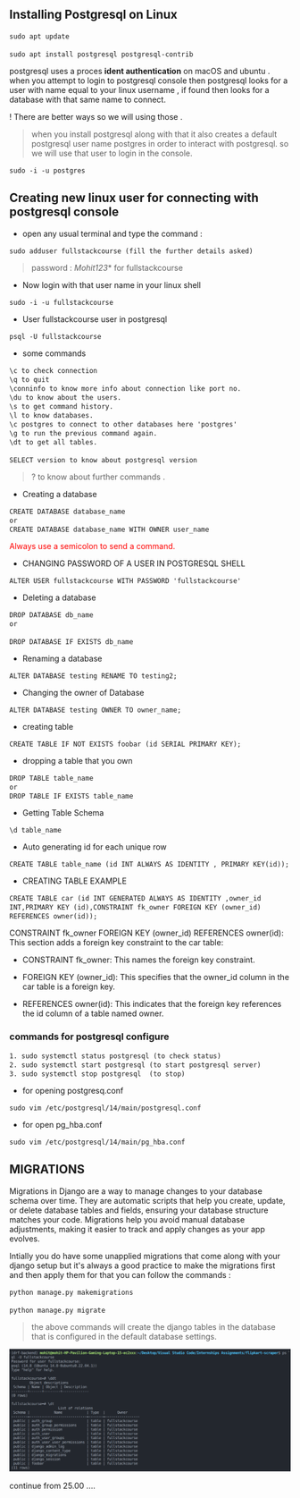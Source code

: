 ## Installing Postgresql on Linux
```
sudo apt update

sudo apt install postgresql postgresql-contrib
```


postgresql uses a proces 
**ident authentication** on macOS and ubuntu . 
when you attempt to login to postgresql console then postgresql looks for a user with name equal to your linux username , if found then looks for a database with that same name to connect.

! There are better ways so we will using those .


> when you install postgresql along with that it also creates a default postgresql user name postgres in order to interact with postgresql. so we will use that user to login in the console.

```
sudo -i -u postgres
```


## Creating new linux user for connecting with postgresql console

* open any usual terminal and type the command :

```
sudo adduser fullstackcourse (fill the further details asked)
```
> password : *Mohit123**  for fullstackcourse 
* Now login with that user name in your linux shell

```
sudo -i -u fullstackcourse
```

* User fullstackcourse user in postgresql
```
psql -U fullstackcourse
```

* some commands
```
\c to check connection
\q to quit
\conninfo to know more info about connection like port no.
\du to know about the users.
\s to get command history.
\l to know databases.
\c postgres to connect to other databases here 'postgres'
\g to run the previous command again.
\dt to get all tables.

SELECT version to know about postgresql version
```

> \? to know about further commands .

* Creating a database
```
CREATE DATABASE database_name 
or
CREATE DATABASE database_name WITH OWNER user_name
```

<div style="color:red; margin-bottom:4px" > Always use a semicolon  to send a command. </div>

* CHANGING PASSWORD OF A USER IN POSTGRESQL SHELL
```
ALTER USER fullstackcourse WITH PASSWORD 'fullstackcourse'
```


* Deleting a database
```
DROP DATABASE db_name
or 

DROP DATABASE IF EXISTS db_name
```

* Renaming a database
```
ALTER DATABASE testing RENAME TO testing2;
```

* Changing the owner of Database
```
ALTER DATABASE testing OWNER TO owner_name; 
```

* creating table
```
CREATE TABLE IF NOT EXISTS foobar (id SERIAL PRIMARY KEY);
```

* dropping a table that you own
```
DROP TABLE table_name
or 
DROP TABLE IF EXISTS table_name
```

* Getting Table Schema
```
\d table_name
```

* Auto generating id for each unique row
```
CREATE TABLE table_name (id INT ALWAYS AS IDENTITY , PRIMARY KEY(id));
```


* CREATING TABLE EXAMPLE
```
CREATE TABLE car (id INT GENERATED ALWAYS AS IDENTITY ,owner_id INT,PRIMARY KEY (id),CONSTRAINT fk_owner FOREIGN KEY (owner_id) REFERENCES owner(id));
```

CONSTRAINT fk_owner FOREIGN KEY (owner_id) REFERENCES owner(id): This section adds a foreign key constraint to the car table:

* CONSTRAINT fk_owner: This names the foreign key constraint.

* FOREIGN KEY (owner_id): This specifies that the owner_id column in the car table is a foreign key.

* REFERENCES owner(id): This indicates that the foreign key references the id column of a table named owner.


### commands for postgresql configure
```
1. sudo systemctl status postgresql (to check status)
2. sudo systemctl start postgresql (to start postgresql server)
3. sudo systemctl stop postgresql  (to stop)
```
* for opening postgresq.conf
```
sudo vim /etc/postgresql/14/main/postgresql.conf
```

* for open pg_hba.conf
```
sudo vim /etc/postgresql/14/main/pg_hba.conf
```


## MIGRATIONS 
Migrations in Django are a way to manage changes to your database schema over time. They are automatic scripts that help you create, update, or delete database tables and fields, ensuring your database structure matches your code. Migrations help you avoid manual database adjustments, making it easier to track and apply changes as your app evolves.


Intially you do have some unapplied migrations that come along with your django setup but it's always a good practice to make the migrations first and then apply them for that you can follow the commands : 
```
python manage.py makemigrations

python manage.py migrate
```
> the above commands will create the django tables in the database that is configured in the default database settings.

![](./images/migrateTables.png)



continue from 25.00 ....